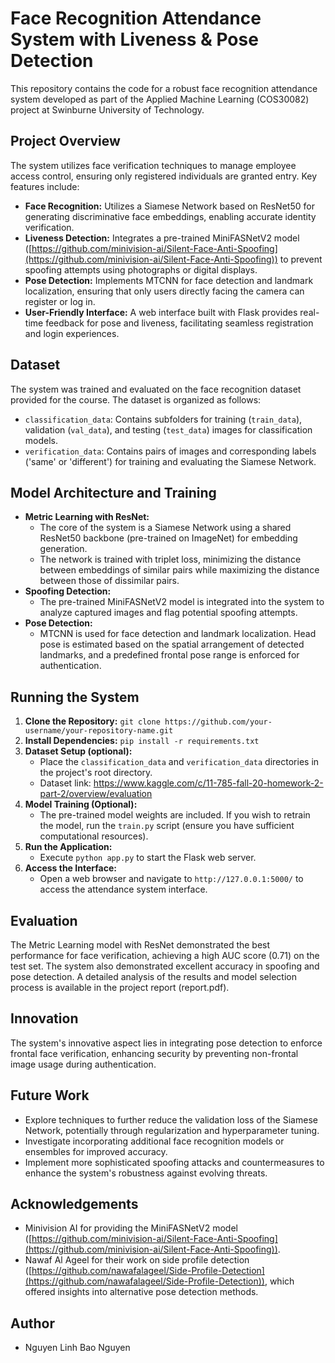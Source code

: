 # Face Recognition Attendance System with Liveness & Pose Detection

This repository contains the code for a robust face recognition attendance system developed as part of the Applied Machine Learning (COS30082) project at Swinburne University of Technology. 

## Project Overview

The system utilizes face verification techniques to manage employee access control, ensuring only registered individuals are granted entry. Key features include:

* **Face Recognition:** Utilizes a Siamese Network based on ResNet50 for generating discriminative face embeddings, enabling accurate identity verification.
* **Liveness Detection:**  Integrates a pre-trained MiniFASNetV2 model ([https://github.com/minivision-ai/Silent-Face-Anti-Spoofing](https://github.com/minivision-ai/Silent-Face-Anti-Spoofing)) to prevent spoofing attempts using photographs or digital displays. 
* **Pose Detection:** Implements MTCNN for face detection and landmark localization, ensuring that only users directly facing the camera can register or log in.
* **User-Friendly Interface:** A web interface built with Flask provides real-time feedback for pose and liveness, facilitating seamless registration and login experiences.

## Dataset

The system was trained and evaluated on the face recognition dataset provided for the course. The dataset is organized as follows:

* `classification_data`:  Contains subfolders for training (`train_data`), validation (`val_data`), and testing (`test_data`) images for classification models.
* `verification_data`: Contains pairs of images and corresponding labels ('same' or 'different') for training and evaluating the Siamese Network. 

## Model Architecture and Training

* **Metric Learning with ResNet:** 
    * The core of the system is a Siamese Network using a shared ResNet50 backbone (pre-trained on ImageNet) for embedding generation. 
    * The network is trained with triplet loss, minimizing the distance between embeddings of similar pairs while maximizing the distance between those of dissimilar pairs.
* **Spoofing Detection:**
    * The pre-trained MiniFASNetV2 model is integrated into the system to analyze captured images and flag potential spoofing attempts.
* **Pose Detection:**
    * MTCNN is used for face detection and landmark localization. Head pose is estimated based on the spatial arrangement of detected landmarks, and a predefined frontal pose range is enforced for authentication. 

## Running the System

1. **Clone the Repository:** `git clone https://github.com/your-username/your-repository-name.git`
2. **Install Dependencies:** `pip install -r requirements.txt` 
3. **Dataset Setup (optional):**
   * Place the `classification_data` and `verification_data` directories in the project's root directory.
   * Dataset link: https://www.kaggle.com/c/11-785-fall-20-homework-2-part-2/overview/evaluation
4. **Model Training (Optional):** 
   * The pre-trained model weights are included. If you wish to retrain the model, run the `train.py` script (ensure you have sufficient computational resources).
5. **Run the Application:** 
   * Execute `python app.py` to start the Flask web server.
6. **Access the Interface:**
   * Open a web browser and navigate to `http://127.0.0.1:5000/` to access the attendance system interface.

## Evaluation

The Metric Learning model with ResNet demonstrated the best performance for face verification, achieving a high AUC score (0.71) on the test set. The system also demonstrated excellent accuracy in spoofing and pose detection. A detailed analysis of the results and model selection process is available in the project report (report.pdf).

## Innovation

The system's innovative aspect lies in integrating pose detection to enforce frontal face verification, enhancing security by preventing non-frontal image usage during authentication.

## Future Work

* Explore techniques to further reduce the validation loss of the Siamese Network, potentially through regularization and hyperparameter tuning.
* Investigate incorporating additional face recognition models or ensembles for improved accuracy. 
* Implement more sophisticated spoofing attacks and countermeasures to enhance the system's robustness against evolving threats.

## Acknowledgements

* Minivision AI for providing the MiniFASNetV2 model ([https://github.com/minivision-ai/Silent-Face-Anti-Spoofing](https://github.com/minivision-ai/Silent-Face-Anti-Spoofing)).
* Nawaf Al Ageel for their work on side profile detection ([https://github.com/nawafalageel/Side-Profile-Detection](https://github.com/nawafalageel/Side-Profile-Detection)), which offered insights into alternative pose detection methods.

## Author

* Nguyen Linh Bao Nguyen
